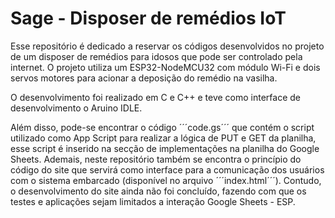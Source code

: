 # Sage -  Disposer de remédios IoT


Esse repositório é dedicado a reservar os códigos desenvolvidos no projeto de um disposer de remédios para idosos que pode ser controlado pela internet. O projeto utiliza um ESP32-NodeMCU32 com módulo Wi-Fi e dois servos motores para acionar a deposição do remédio na vasilha. 

O desenvolvimento foi realizado em C e C++ e teve como interface de desenvolvimento o Aruino IDLE.

Além disso, pode-se encontrar o código ´´´code.gs´´´ que contém o script utilizado como App Script para realizar a lógica de PUT e GET da planilha, esse script é inserido na secção de implementações na planilha do Google Sheets. Ademais, neste repositório também se encontra o princípio do código do site que servirá como interface para a comunicação dos usuários com o sistema embarcado (disponível no arquivo ´´´index.html´´´). Contudo, o desenvolvimento do site ainda não foi concluído, fazendo com que os testes e aplicações sejam limitados a interação Google Sheets - ESP.
